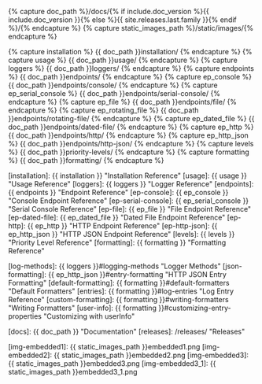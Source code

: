 {% capture doc_path %}/docs/{% if include.doc_version %}{{ include.doc_version }}{% else %}{{ site.releases.last.family }}{% endif %}/{% endcapture %}
{% capture static_images_path %}/static/images/{% endcapture %}

{% capture installation %}          {{ doc_path }}installation/                                     {% endcapture %}
{% capture usage %}                 {{ doc_path }}usage/                                            {% endcapture %}
{% capture loggers %}               {{ doc_path }}loggers/                                          {% endcapture %}
{% capture endpoints %}             {{ doc_path }}endpoints/                                        {% endcapture %}
{% capture ep_console %}            {{ doc_path }}endpoints/console/                                {% endcapture %}
{% capture ep_serial_console %}     {{ doc_path }}endpoints/serial-console/                         {% endcapture %}
{% capture ep_file %}               {{ doc_path }}endpoints/file/                                   {% endcapture %}
{% capture ep_rotating_file %}      {{ doc_path }}endpoints/rotating-file/                          {% endcapture %}
{% capture ep_dated_file %}         {{ doc_path }}endpoints/dated-file/                             {% endcapture %}
{% capture ep_http %}               {{ doc_path }}endpoints/http/                                   {% endcapture %}
{% capture ep_http_json %}          {{ doc_path }}endpoints/http-json/                              {% endcapture %}
{% capture levels %}                {{ doc_path }}priority-levels/                                  {% endcapture %}
{% capture formatting %}            {{ doc_path }}formatting/                                       {% endcapture %}

[installation]:             {{ installation }}                              "Installation Reference"
[usage]:                    {{ usage }}                                     "Usage Reference"
[loggers]:                  {{ loggers }}                                   "Logger Reference"
[endpoints]:                {{ endpoints }}                                 "Endpoint Reference"
[ep-console]:               {{ ep_console }}                                "Console Endpoint Reference"
[ep-serial-console]:        {{ ep_serial_console }}                         "Serial Console Reference"
[ep-file]:                  {{ ep_file }}                                   "File Endpoint Reference"
[ep-dated-file]:            {{ ep_dated_file }}                             "Dated File Endpoint Reference"
[ep-http]:                  {{ ep_http }}                                   "HTTP Endpoint Reference"
[ep-http-json]:             {{ ep_http_json }}                              "HTTP JSON Endpoint Reference"
[levels]:                   {{ levels }}                                    "Priority Level Reference"
[formatting]:               {{ formatting }}                                "Formatting Reference"

[log-methods]:              {{ loggers }}#logging-methods                   "Logger Methods"
[json-formatting]:          {{ ep_http_json }}#entry-formatting             "HTTP JSON Entry Formatting"
[default-formatting]:       {{ formatting }}#default-formatters             "Default Formatters"
[entries]:                  {{ formatting }}#log-entries                    "Log Entry Reference"
[custom-formatting]:        {{ formatting }}#writing-formatters             "Writing Formatters"
[user-info]:                {{ formatting }}#customizing-entry-properties   "Customizing with userInfo"

[about]:                    /about/                                         "About LogKit"
[docs]:                     {{ doc_path }}                                  "Documentation"
[releases]:                 /releases/                                      "Releases"

[img-embedded1]:            {{ static_images_path }}embedded1.png
[img-embedded2]:            {{ static_images_path }}embedded2.png
[img-embedded3]:            {{ static_images_path }}embedded3.png
[img-embedded3_1]:          {{ static_images_path }}embedded3_1.png


[install-cocoapods]: https://guides.cocoapods.org/using/getting-started.html "Getting Started with CocoaPods"
[cocoapods]: https://guides.cocoapods.org/using/using-cocoapods.html "Using CocoaPods"
[carthage]: https://github.com/Carthage/Carthage "Carthage Project"
[utc]: https://en.wikipedia.org/wiki/Coordinated_Universal_Time "Coordinated Universal Time"
[epoch]: https://en.wikipedia.org/wiki/Unix_time "Unix Time"
[statusCodes]: https://en.wikipedia.org/wiki/List_of_HTTP_status_codes "HTTP Status Codes"
[nsDateFormatter]: https://developer.apple.com/library/ios/documentation/Cocoa/Reference/Foundation/Classes/NSDateFormatter_Class/index.html "NSDateFormatter Reference"
[nsURLSessionConfig]: https://developer.apple.com/library/ios/documentation/Foundation/Reference/NSURLSessionConfiguration_class/index.html#//apple_ref/occ/cl/NSURLSessionConfiguration "NSURLSessionConfiguration Reference"
[autoclosures]: https://developer.apple.com/swift/blog/?id=4 "Swift Autoclosures"
[swift-specials]: https://developer.apple.com/swift/blog/?id=15 "Swift Special Keywords"
[json]: https://en.wikipedia.org/wiki/JSON "JSON"
[cocoadocs]: http://cocoadocs.org/docsets/LogKit/ "LogKit Reference"
